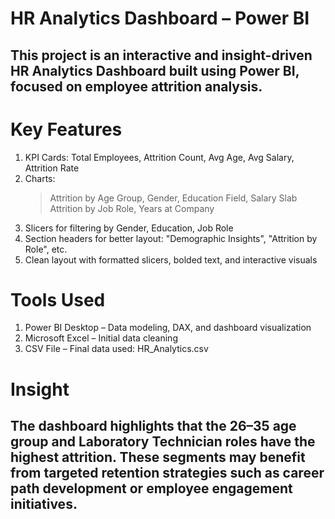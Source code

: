 # HR Analytics Dashboard – Power BI
## This project is an interactive and insight-driven HR Analytics Dashboard built using Power BI, focused on employee attrition analysis.

#  Key Features
1. KPI Cards: Total Employees, Attrition Count, Avg Age, Avg Salary, Attrition Rate
2. Charts:
     > Attrition by Age Group, Gender, Education Field, Salary Slab
     > Attrition by Job Role, Years at Company
 3. Slicers for filtering by Gender, Education, Job Role
 4. Section headers for better layout: "Demographic Insights", "Attrition by Role", etc.
 5. Clean layout with formatted slicers, bolded text, and interactive visuals

# Tools Used
1. Power BI Desktop – Data modeling, DAX, and dashboard visualization
2. Microsoft Excel – Initial data cleaning
3. CSV File – Final data used: HR_Analytics.csv

# Insight
## The dashboard highlights that the 26–35 age group and Laboratory Technician roles have the highest attrition. These segments may benefit from targeted retention strategies such as career path development or employee engagement initiatives.

